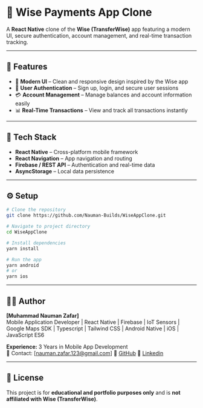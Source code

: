 # 💸 Wise Payments App Clone

A **React Native** clone of the **Wise (TransferWise)** app featuring a modern UI, secure authentication, account management, and real-time transaction tracking.

---

## 🚀 Features

- 🎨 **Modern UI** – Clean and responsive design inspired by the Wise app  
- 🔐 **User Authentication** – Sign up, login, and secure user sessions  
- 💳 **Account Management** – Manage balances and account information easily  
- 📊 **Real-Time Transactions** – View and track all transactions instantly  

---

## 🧰 Tech Stack

- **React Native** – Cross-platform mobile framework  
- **React Navigation** – App navigation and routing  
- **Firebase / REST API** – Authentication and real-time data  
- **AsyncStorage** – Local data persistence  

---

## ⚙️ Setup

```bash
# Clone the repository
git clone https://github.com/Nauman-Builds/WiseAppClone.git

# Navigate to project directory
cd WiseAppClone

# Install dependencies
yarn install

# Run the app
yarn android
# or
yarn ios
```

---

## 🧑‍💻 Author

**[Muhammad Nauman Zafar]**  
Mobile Application Developer | React Native | Firebase | IoT Sensors | Google Maps SDK | Typescript | Tailwind CSS | Android Native | iOS | JavaScript ES6 

**Experience:** 3 Years in Mobile App Development  
📧 Contact: [nauman.zafar.123@gmail.com] 
🔗 [GitHub](https://github.com/Nauman-Builds)
🔗 [Linkedin](https://linkedin.com/in/nauman-tech/)

---

## 📝 License

This project is for **educational and portfolio purposes only** and is **not affiliated with Wise (TransferWise)**.
